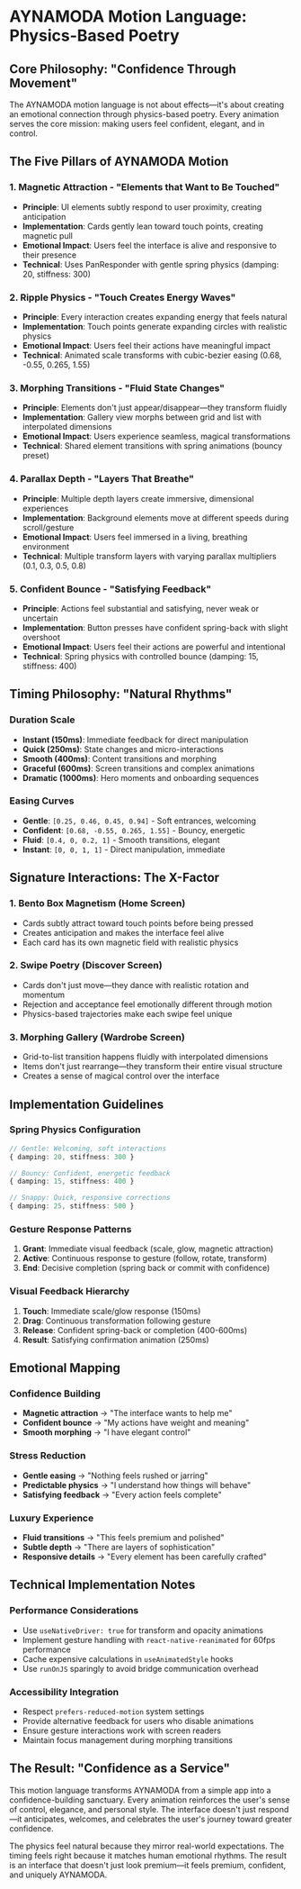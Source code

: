 # AYNAMODA Motion Language: Physics-Based Poetry

## Core Philosophy: "Confidence Through Movement"

The AYNAMODA motion language is not about effects—it's about creating an emotional connection through physics-based poetry. Every animation serves the core mission: making users feel confident, elegant, and in control.

## The Five Pillars of AYNAMODA Motion

### 1. **Magnetic Attraction** - "Elements that Want to Be Touched"
- **Principle**: UI elements subtly respond to user proximity, creating anticipation
- **Implementation**: Cards gently lean toward touch points, creating magnetic pull
- **Emotional Impact**: Users feel the interface is alive and responsive to their presence
- **Technical**: Uses PanResponder with gentle spring physics (damping: 20, stiffness: 300)

### 2. **Ripple Physics** - "Touch Creates Energy Waves"
- **Principle**: Every interaction creates expanding energy that feels natural
- **Implementation**: Touch points generate expanding circles with realistic physics
- **Emotional Impact**: Users feel their actions have meaningful impact
- **Technical**: Animated scale transforms with cubic-bezier easing (0.68, -0.55, 0.265, 1.55)

### 3. **Morphing Transitions** - "Fluid State Changes"
- **Principle**: Elements don't just appear/disappear—they transform fluidly
- **Implementation**: Gallery view morphs between grid and list with interpolated dimensions
- **Emotional Impact**: Users experience seamless, magical transformations
- **Technical**: Shared element transitions with spring animations (bouncy preset)

### 4. **Parallax Depth** - "Layers That Breathe"
- **Principle**: Multiple depth layers create immersive, dimensional experiences
- **Implementation**: Background elements move at different speeds during scroll/gesture
- **Emotional Impact**: Users feel immersed in a living, breathing environment
- **Technical**: Multiple transform layers with varying parallax multipliers (0.1, 0.3, 0.5, 0.8)

### 5. **Confident Bounce** - "Satisfying Feedback"
- **Principle**: Actions feel substantial and satisfying, never weak or uncertain
- **Implementation**: Button presses have confident spring-back with slight overshoot
- **Emotional Impact**: Users feel their actions are powerful and intentional
- **Technical**: Spring physics with controlled bounce (damping: 15, stiffness: 400)

## Timing Philosophy: "Natural Rhythms"

### Duration Scale
- **Instant (150ms)**: Immediate feedback for direct manipulation
- **Quick (250ms)**: State changes and micro-interactions
- **Smooth (400ms)**: Content transitions and morphing
- **Graceful (600ms)**: Screen transitions and complex animations
- **Dramatic (1000ms)**: Hero moments and onboarding sequences

### Easing Curves
- **Gentle**: `[0.25, 0.46, 0.45, 0.94]` - Soft entrances, welcoming
- **Confident**: `[0.68, -0.55, 0.265, 1.55]` - Bouncy, energetic
- **Fluid**: `[0.4, 0, 0.2, 1]` - Smooth transitions, elegant
- **Instant**: `[0, 0, 1, 1]` - Direct manipulation, immediate

## Signature Interactions: The X-Factor

### 1. **Bento Box Magnetism** (Home Screen)
- Cards subtly attract toward touch points before being pressed
- Creates anticipation and makes the interface feel alive
- Each card has its own magnetic field with realistic physics

### 2. **Swipe Poetry** (Discover Screen)
- Cards don't just move—they dance with realistic rotation and momentum
- Rejection and acceptance feel emotionally different through motion
- Physics-based trajectories make each swipe feel unique

### 3. **Morphing Gallery** (Wardrobe Screen)
- Grid-to-list transition happens fluidly with interpolated dimensions
- Items don't just rearrange—they transform their entire visual structure
- Creates a sense of magical control over the interface

## Implementation Guidelines

### Spring Physics Configuration
```typescript
// Gentle: Welcoming, soft interactions
{ damping: 20, stiffness: 300 }

// Bouncy: Confident, energetic feedback
{ damping: 15, stiffness: 400 }

// Snappy: Quick, responsive corrections
{ damping: 25, stiffness: 500 }
```

### Gesture Response Patterns
1. **Grant**: Immediate visual feedback (scale, glow, magnetic attraction)
2. **Active**: Continuous response to gesture (follow, rotate, transform)
3. **End**: Decisive completion (spring back or commit with confidence)

### Visual Feedback Hierarchy
1. **Touch**: Immediate scale/glow response (150ms)
2. **Drag**: Continuous transformation following gesture
3. **Release**: Confident spring-back or completion (400-600ms)
4. **Result**: Satisfying confirmation animation (250ms)

## Emotional Mapping

### Confidence Building
- **Magnetic attraction** → "The interface wants to help me"
- **Confident bounce** → "My actions have weight and meaning"
- **Smooth morphing** → "I have elegant control"

### Stress Reduction
- **Gentle easing** → "Nothing feels rushed or jarring"
- **Predictable physics** → "I understand how things will behave"
- **Satisfying feedback** → "Every action feels complete"

### Luxury Experience
- **Fluid transitions** → "This feels premium and polished"
- **Subtle depth** → "There are layers of sophistication"
- **Responsive details** → "Every element has been carefully crafted"

## Technical Implementation Notes

### Performance Considerations
- Use `useNativeDriver: true` for transform and opacity animations
- Implement gesture handling with `react-native-reanimated` for 60fps performance
- Cache expensive calculations in `useAnimatedStyle` hooks
- Use `runOnJS` sparingly to avoid bridge communication overhead

### Accessibility Integration
- Respect `prefers-reduced-motion` system settings
- Provide alternative feedback for users who disable animations
- Ensure gesture interactions work with screen readers
- Maintain focus management during morphing transitions

## The Result: "Confidence as a Service"

This motion language transforms AYNAMODA from a simple app into a confidence-building sanctuary. Every animation reinforces the user's sense of control, elegance, and personal style. The interface doesn't just respond—it anticipates, welcomes, and celebrates the user's journey toward greater confidence.

The physics feel natural because they mirror real-world expectations. The timing feels right because it matches human emotional rhythms. The result is an interface that doesn't just look premium—it feels premium, confident, and uniquely AYNAMODA.